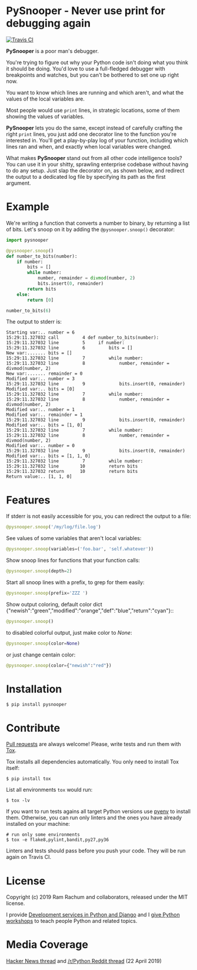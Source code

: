 # PySnooper - Never use print for debugging again #

[![Travis CI](https://img.shields.io/travis/cool-RR/PySnooper/master.svg)](https://travis-ci.org/cool-RR/PySnooper)

**PySnooper** is a poor man's debugger.

You're trying to figure out why your Python code isn't doing what you think it should be doing. You'd love to use a full-fledged debugger with breakpoints and watches, but you can't be bothered to set one up right now.

You want to know which lines are running and which aren't, and what the values of the local variables are.

Most people would use `print` lines, in strategic locations, some of them showing the values of variables.

**PySnooper** lets you do the same, except instead of carefully crafting the right `print` lines, you just add one decorator line to the function you're interested in. You'll get a play-by-play log of your function, including which lines ran and   when, and exactly when local variables were changed.

What makes **PySnooper** stand out from all other code intelligence tools? You can use it in your shitty, sprawling enterprise codebase without having to do any setup. Just slap the decorator on, as shown below, and redirect the output to a dedicated log file by specifying its path as the first argument.

# Example #

We're writing a function that converts a number to binary, by returning a list of bits. Let's snoop on it by adding the `@pysnooper.snoop()` decorator:

```python
import pysnooper

@pysnooper.snoop()
def number_to_bits(number):
    if number:
        bits = []
        while number:
            number, remainder = divmod(number, 2)
            bits.insert(0, remainder)
        return bits
    else:
        return [0]

number_to_bits(6)
```
The output to stderr is:

```
Starting var:.. number = 6
15:29:11.327032 call         4 def number_to_bits(number):
15:29:11.327032 line         5     if number:
15:29:11.327032 line         6         bits = []
New var:....... bits = []
15:29:11.327032 line         7         while number:
15:29:11.327032 line         8             number, remainder = divmod(number, 2)
New var:....... remainder = 0
Modified var:.. number = 3
15:29:11.327032 line         9             bits.insert(0, remainder)
Modified var:.. bits = [0]
15:29:11.327032 line         7         while number:
15:29:11.327032 line         8             number, remainder = divmod(number, 2)
Modified var:.. number = 1
Modified var:.. remainder = 1
15:29:11.327032 line         9             bits.insert(0, remainder)
Modified var:.. bits = [1, 0]
15:29:11.327032 line         7         while number:
15:29:11.327032 line         8             number, remainder = divmod(number, 2)
Modified var:.. number = 0
15:29:11.327032 line         9             bits.insert(0, remainder)
Modified var:.. bits = [1, 1, 0]
15:29:11.327032 line         7         while number:
15:29:11.327032 line        10         return bits
15:29:11.327032 return      10         return bits
Return value:.. [1, 1, 0]
```

# Features #

If stderr is not easily accessible for you, you can redirect the output to a file:

```python
@pysnooper.snoop('/my/log/file.log')
```

See values of some variables that aren't local variables:

```python
@pysnooper.snoop(variables=('foo.bar', 'self.whatever'))
```

Show snoop lines for functions that your function calls:

```python
@pysnooper.snoop(depth=2)
```

Start all snoop lines with a prefix, to grep for them easily:

```python
@pysnooper.snoop(prefix='ZZZ ')
```

Show output coloring, default color dict {"newish":"green","modified":"orange","def":"blue","return":"cyan"}::
        
```python
@pysnooper.snoop()
```

to disabled colorful output, just make color to *None*:

```python
@pysnooper.snoop(color=None)
``` 

or just change centain color:

```python
@pysnooper.snoop(color={"newish":"red"})
```

# Installation #

```console
$ pip install pysnooper
```

# Contribute #

[Pull requests](https://github.com/cool-RR/PySnooper/pulls) are always welcome!
Please, write tests and run them with [Tox](https://tox.readthedocs.io/).

Tox installs all dependencies automatically. You only need to install Tox itself:

```console
$ pip install tox
```

List all environments `tox` would run:

```console
$ tox -lv
```

If you want to run tests agains all target Python versions use [pyenv](
https://github.com/pyenv/pyenv) to install them. Otherwise, you can run
only linters and the ones you have already installed on your machine:

```console
# run only some environments
$ tox -e flake8,pylint,bandit,py27,py36
```

Linters and tests should pass before you push your code. They will be run again on Travis CI.

# License #

Copyright (c) 2019 Ram Rachum and collaborators, released under the MIT license.

I provide [Development services in Python and Django](https://chipmunkdev.com
) and I [give Python workshops](http://pythonworkshops.co/) to teach people
Python and related topics.

# Media Coverage #

[Hacker News thread](https://news.ycombinator.com/item?id=19717786)
and [/r/Python Reddit thread](https://www.reddit.com/r/Python/comments/bg0ida/pysnooper_never_use_print_for_debugging_again/) (22 April 2019)
